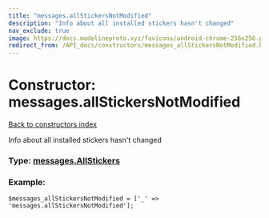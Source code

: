 ```yaml
---
title: "messages.allStickersNotModified"
description: "Info about all installed stickers hasn't changed"
nav_exclude: true
image: https://docs.madelineproto.xyz/favicons/android-chrome-256x256.png
redirect_from: /API_docs/constructors/messages_allStickersNotModified.html
---
```

# Constructor: messages.allStickersNotModified  
[Back to constructors index](/API_docs/constructors/index.html)



Info about all installed stickers hasn't changed




### Type: [messages.AllStickers](/API_docs/types/messages.AllStickers.html)


### Example:

```
$messages_allStickersNotModified = ['_' => 'messages.allStickersNotModified'];
```  
